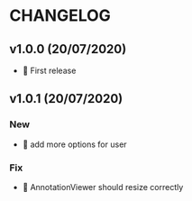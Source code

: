 # CHANGELOG

## v1.0.0 (20/07/2020)

* 🎉 First release

## v1.0.1 (20/07/2020)

### New

* 🚸 add more options for user

### Fix 

* 🐛 AnnotationViewer should resize correctly